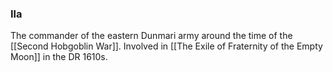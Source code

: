 ### Ila

The commander of the eastern Dunmari army around the time of the [[Second Hobgoblin War]]. Involved in [[The Exile of Fraternity of the Empty Moon]] in the DR 1610s.